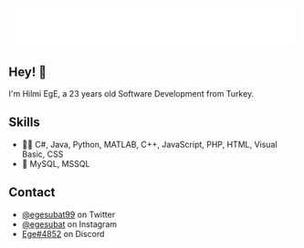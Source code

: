 <h1 align="center">
  <img src="https://raw.githubusercontent.com/Ege99/Ege99/master/name.svg" alt="Hilmi Ege SUBAT" />
</h1>

## Hey! 👋
I'm Hilmi EgE, a 23 years old Software Development from Turkey.

## Skills
- 👨‍💻 C#, Java, Python, MATLAB, C++, JavaScript, PHP, HTML, Visual Basic, CSS
- 💽 MySQL, MSSQL

## Contact
- [@egesubat99](https://twitter.com/egesubat99) on Twitter
- [@egesubat](https://instagram.com/egesubat) on Instagram
- [Ege#4852](./) on Discord
